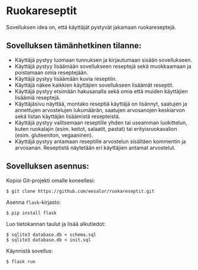 # Ruokareseptit
Sovelluksen idea on, että käyttäjät pystyvät jakamaan ruokareseptejä.

## Sovelluksen tämänhetkinen tilanne:

- Käyttäjä pystyy luomaan tunnuksen ja kirjautumaan sisään sovellukseen.
- Käyttäjä pystyy lisäämään sovellukseen reseptejä sekä muokkaamaan ja poistamaan omia reseptejään.
- Käyttäjä pystyy lisäämään kuvia reseptiin.
- Käyttäjä näkee kaikkien käyttäjien sovellukseen lisäämät reseptit.
- Käyttäjä pystyy etsimään hakusanalla sekä omia että muiden käyttäjien lisäämiä reseptejä.
- Käyttäjäsivu näyttää, montako reseptiä käyttäjä on lisännyt, saatujen ja annettujen arvostelujen lukumäärän, saatujen arvosanojen keskiarvon sekä listan käyttäjän lisäämistä resepteistä.
- Käyttäjä pystyy valitsemaan reseptille yhden tai useamman luokittelun, kuten ruokalajin (esim. keitot, salaatit, pastat) tai erityisruokavalion (esim. gluteeniton, vegaaninen).
- Käyttäjä pystyy antamaan reseptille arvostelun sisältäen kommentin ja arvosanan. Reseptistä näytetään eri käyttäjien antamat arvostelut.


## Sovelluksen asennus:

Kopioi Git-projekti omalle koneellesi:
```
$ git clone https://github.com/eesalor/ruokareseptit.git
```

Asenna `flask`-kirjasto:
```
$ pip install flask
```

Luo tietokannan taulut ja lisää alkutiedot:
```
$ sqlite3 database.db < schema.sql
$ sqlite3 database.db < init.sql
```
Käynnistä sovellus:
```
$ flask run
```
